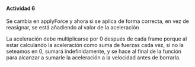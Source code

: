 #### Actividad 6

Se cambia en applyForce y ahora si se aplica de forma correcta, en vez de reasignar, se está añadiendo al valor de la aceleración

La aceleración debe multiplicarse por 0 después de cada frame porque al estar calculando la aceleración como suma de fuerzas cada vez, si no la seteamos en 0, sumará indefinidamente, y se hace al final de la función para alcanzar a sumarle la aceleración a la velocidad antes de borrarla.